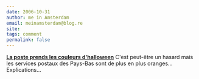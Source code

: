 ```yaml
---
date: 2006-10-31
author: me in Amsterdam
email: meinamsterdam@blog.re
site: 
tags: comment
permalink: false
---
```


<!-- TB -->
**[La poste prends les couleurs d'halloween](/la-poste-prends-les-couleurs-d-halloween/)**
C'est peut-être un hasard mais les services postaux des Pays-Bas sont de plus en plus oranges... Explications…
